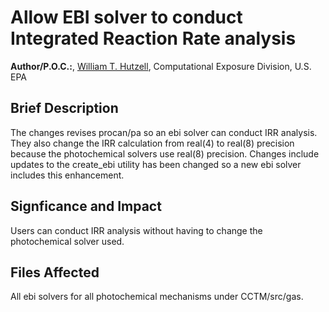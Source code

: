 # Allow EBI solver to conduct Integrated Reaction Rate analysis

**Author/P.O.C.:**, [William T. Hutzell](mailto:hutzell.bill@epa.gov), Computational Exposure Division, U.S. EPA

## Brief Description
The changes revises procan/pa so an ebi solver can conduct IRR analysis. They also change the IRR calculation from real(4) to real(8) precision because the photochemical solvers use real(8) precision. Changes include updates to the create_ebi utility has been changed so a new ebi solver includes this enhancement. 

## Signficance and Impact
Users can conduct IRR analysis without having to change the photochemical solver used.

## Files Affected
All ebi solvers for all photochemical mechanisms under CCTM/src/gas.
